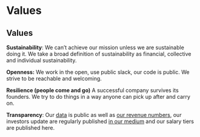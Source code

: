 # Values

## **Values**

**Sustainability**: We can’t achieve our mission unless we are sustainable doing it. We take a broad definition of sustainability as financial, collective and individual sustainability.

**Openness:** We work in the open, use public slack, our code is public. We strive to be reachable and welcoming.

**Resilience \(people come and go\)** A successful company survives its founders. We try to do things in a way anyone can pick up after and carry on.

**Transparency**: Our [data](https://drive.google.com/drive/u/1/folders/1OwRpuIehFQxRnJIRAksQ1Jd2xXZrhz5L) is public as well as [our revenue numbers](https://docs.google.com/spreadsheets/u/1/d/1uNDoafJyI50o128tjV2HjJGrf8l4bGOorJdSL8qgPyk/edit?usp=drive_web&ouid=113376999794383062808), our investors update are regularly published [in our medium](https://blog.opencollective.com) and our salary tiers are published here.

